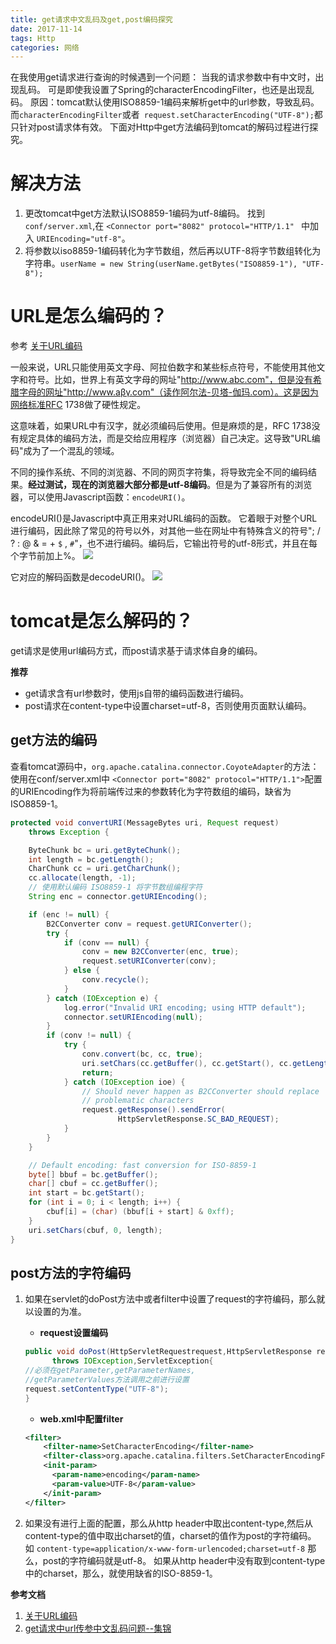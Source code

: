 ```yaml
---
title: get请求中文乱码及get,post编码探究
date: 2017-11-14
tags: Http
categories: 网络
---
```


在我使用get请求进行查询的时候遇到一个问题：
当我的请求参数中有中文时，出现乱码。
可是即使我设置了Spring的characterEncodingFilter，也还是出现乱码。
原因：tomcat默认使用ISO8859-1编码来解析get中的url参数，导致乱码。而`characterEncodingFilter`或者` request.setCharacterEncoding("UTF-8");`都只针对post请求体有效。
下面对Http中get方法编码到tomcat的解码过程进行探究。

<!-- more -->

# 解决方法

1. 更改tomcat中get方法默认ISO8859-1编码为utf-8编码。
   找到`conf/server.xml`,在 `<Connector port="8082" protocol="HTTP/1.1" ` 中加入  `URIEncoding="utf-8"`。
2. 将参数以iso8859-1编码转化为字节数组，然后再以UTF-8将字节数组转化为字符串。`userName = new String(userName.getBytes("ISO8859-1"), "UTF-8");`


# URL是怎么编码的？

参考 [关于URL编码](http://www.ruanyifeng.com/blog/2010/02/url_encoding.html)

一般来说，URL只能使用英文字母、阿拉伯数字和某些标点符号，不能使用其他文字和符号。比如，世界上有英文字母的网址"http://www.abc.com"，但是没有希腊字母的网址"http://www.aβγ.com"（读作阿尔法-贝塔-伽玛.com）。这是因为网络标准RFC 1738做了硬性规定。

这意味着，如果URL中有汉字，就必须编码后使用。但是麻烦的是，RFC 1738没有规定具体的编码方法，而是交给应用程序（浏览器）自己决定。这导致"URL编码"成为了一个混乱的领域。


不同的操作系统、不同的浏览器、不同的网页字符集，将导致完全不同的编码结果。**经过测试，现在的浏览器大部分都是utf-8编码**。但是为了兼容所有的浏览器，可以使用Javascript函数：`encodeURI()`。

encodeURI()是Javascript中真正用来对URL编码的函数。
它着眼于对整个URL进行编码，因此除了常见的符号以外，对其他一些在网址中有特殊含义的符号"; / ? : @ & = + `$` , `#`"，也不进行编码。编码后，它输出符号的utf-8形式，并且在每个字节前加上%。
![](https://images.morethink.cn/801695c34db12f3a694ee415a6f5222b.png)

它对应的解码函数是decodeURI()。
![](https://images.morethink.cn/52dab00c0410f5f372f9a204522622a5.png)

# tomcat是怎么解码的？

get请求是使用url编码方式，而post请求基于请求体自身的编码。

**推荐**
- get请求含有url参数时，使用js自带的编码函数进行编码。
- post请求在content-type中设置charset=utf-8，否则使用页面默认编码。


## get方法的编码

查看tomcat源码中，`org.apache.catalina.connector.CoyoteAdapter`的方法：
使用在conf/server.xml中 `<Connector port="8082" protocol="HTTP/1.1">`配置的URIEncoding作为将前端传过来的参数转化为字符数组的编码，缺省为ISO8859-1。

```java
protected void convertURI(MessageBytes uri, Request request)
    throws Exception {

    ByteChunk bc = uri.getByteChunk();
    int length = bc.getLength();
    CharChunk cc = uri.getCharChunk();
    cc.allocate(length, -1);
    // 使用默认编码 ISO8859-1 将字节数组编程字符
    String enc = connector.getURIEncoding();

    if (enc != null) {
        B2CConverter conv = request.getURIConverter();
        try {
            if (conv == null) {
                conv = new B2CConverter(enc, true);
                request.setURIConverter(conv);
            } else {
                conv.recycle();
            }
        } catch (IOException e) {
            log.error("Invalid URI encoding; using HTTP default");
            connector.setURIEncoding(null);
        }
        if (conv != null) {
            try {
                conv.convert(bc, cc, true);
                uri.setChars(cc.getBuffer(), cc.getStart(), cc.getLength());
                return;
            } catch (IOException ioe) {
                // Should never happen as B2CConverter should replace
                // problematic characters
                request.getResponse().sendError(
                        HttpServletResponse.SC_BAD_REQUEST);
            }
        }
    }

    // Default encoding: fast conversion for ISO-8859-1
    byte[] bbuf = bc.getBuffer();
    char[] cbuf = cc.getBuffer();
    int start = bc.getStart();
    for (int i = 0; i < length; i++) {
        cbuf[i] = (char) (bbuf[i + start] & 0xff);
    }
    uri.setChars(cbuf, 0, length);
}
```

## post方法的字符编码
1. 如果在servlet的doPost方法中或者filter中设置了request的字符编码，那么就以设置的为准。
    - **request设置编码**

    ```java
    public void doPost(HttpServletRequestrequest,HttpServletResponse response)
          throws IOException,ServletException{
    //必须在getParameter,getParameterNames,
    //getParameterValues方法调用之前进行设置
    request.setContentType("UTF-8");
    }
    ```
    - **web.xml中配置filter**

    ```xml
    <filter>
        <filter-name>SetCharacterEncoding</filter-name>
        <filter-class>org.apache.catalina.filters.SetCharacterEncodingFilter</filter-class>
        <init-param>
          <param-name>encoding</param-name>
          <param-value>UTF-8</param-value>
        </init-param>
    </filter>
    ```

2. 如果没有进行上面的配置，那么从http header中取出content-type,然后从content-type的值中取出charset的值，charset的值作为post的字符编码。
如 `content-type=application/x-www-form-urlencoded;charset=utf-8`
那么，post的字符编码就是utf-8。
如果从http header中没有取到content-type中的charset，那么，就使用缺省的ISO-8859-1。



**参考文档**
1. [关于URL编码](http://www.ruanyifeng.com/blog/2010/02/url_encoding.html)
2. [ get请求中url传参中文乱码问题--集锦](http://blog.csdn.net/u010648555/article/details/50011987)

